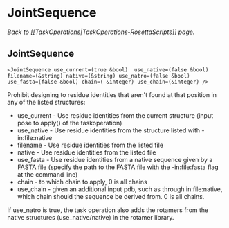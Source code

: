 # JointSequence
*Back to [[TaskOperations|TaskOperations-RosettaScripts]] page.*
## JointSequence

    <JointSequence use_current=(true &bool)  use_native=(false &bool) filename=(&string) native=(&string) use_natro=(false &bool) 
    use_fasta=(false &bool) chain=( &integer) use_chain=(&integer) />

Prohibit designing to residue identities that aren't found at that position in any of the listed structures:

-   use\_current - Use residue identities from the current structure (input pose to apply() of the taskoperation)
-   use\_native - Use residue identities from the structure listed with -in:file:native
-   filename - Use residue identities from the listed file
-   native - Use residue identities from the listed file
-   use\_fasta - Use residue identities from a native sequence given by a FASTA file (specify the path to the FASTA file with the -in:file:fasta flag at the command line)
-   chain - to which chain to apply, 0 is all chains
-   use\_chain - given an additional input pdb, such as through in:file:native, which chain should the sequence be derived from. 0 is all chains.

If use\_natro is true, the task operation also adds the rotamers from the native structures (use\_native/native) in the rotamer library.

